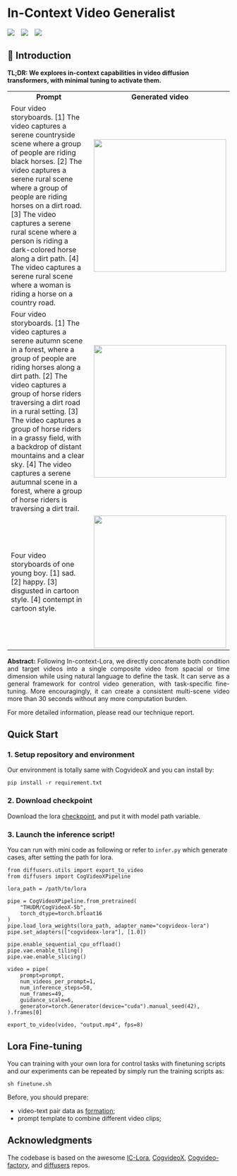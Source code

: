 # In-Context Video Generalist 


<div align="left">
    <a href="https://huggingface.co/feizhengcong/Incontext-Video"><img src="https://img.shields.io/static/v1?label=Models&message=HuggingFace&color=red"></a> &ensp;
    <a href="https://huggingface.co/datasets/feizhengcong/Incontext-Video"><img src="https://img.shields.io/static/v1?label=Dataset&message=HuggingFace&color=blue"></a> &ensp;
    <a href="https://huggingface.co/feizhengcong/Incontext-Video"><img src="https://img.shields.io/static/v1?label=Demo&message=HuggingFace&color=green"></a> &ensp;
</div>

## 🔭 Introduction 

<p align="left">
<strong>TL;DR: We explores in-context capabilities in video diffusion transformers, with minimal tuning to activate them.</strong>
</p>

<table class="center">
    <tr style="font-weight: bolder;text-align:center;">
        <td>Prompt</td>
        <td>Generated video</td>
    </tr>
    <tr>
      <td>
	Four video storyboards.  [1] The video captures a serene countryside scene where a group of people are riding black horses. [2] The video captures a serene rural scene where a group of people are riding horses on a dirt road. [3] The video captures a serene rural scene where a person is riding a dark-colored horse along a dirt path. [4] The video captures a serene rural scene where a woman is riding a horse on a country road. 
	  </td>
	  <td>
     		<image src=cases/2.gif width="300">
	  </td>
  	</tr>
                <tr>
      <td>
	    Four video storyboards.  [1] The video captures a serene autumn scene in a forest, where a group of people are riding horses along a dirt path. [2] The video captures a group of horse riders traversing a dirt road in a rural setting. [3] The video captures a group of horse riders in a grassy field, with a backdrop of distant mountains and a clear sky. [4] The video captures a serene autumnal scene in a forest, where a group of horse riders is traversing a dirt trail. 
	  </td>
	  <td>
     		<image src=cases/1.gif width="300">
	  </td>
  	</tr>
  	<tr>
      <td>
	    Four video storyboards of one young boy.  [1] sad. [2] happy. [3] disgusted in cartoon style. [4] contempt in cartoon style.
	  </td>
	  <td>
     		<image src=cases/0.gif width="300">
	  </td>
  	</tr>
</table >

<p align="justify">
  <strong>Abstract:</strong> 
Following In-context-Lora, we directly concatenate both condition and target videos into a single composite video from spacial or time dimension while using natural language to define the task. 
It can serve as a general framework for control video generation, with task-specific fine-tuning. More encouragingly, it can create a consistent multi-scene video more than 30 seconds without any more computation burden.  
</p>
For more detailed information, please read our technique report. 

## Quick Start

### 1. Setup repository and environment 

Our environment is totally same with CogvideoX and you can install by: 

```
pip install -r requirement.txt
```

### 2. Download checkpoint
Download the lora [checkpoint](https://huggingface.co/feizhengcong/Incontext-Video), and put it with model path variable. 

### 3. Launch the inference script! 
You can run with mini code as following or refer to `infer.py` which generate cases, after setting the path for lora.  

```
from diffusers.utils import export_to_video
from diffusers import CogVideoXPipeline 

lora_path = /path/to/lora

pipe = CogVideoXPipeline.from_pretrained(
    "THUDM/CogVideoX-5b",
    torch_dtype=torch.bfloat16
)
pipe.load_lora_weights(lora_path, adapter_name="cogvideox-lora")
pipe.set_adapters(["cogvideox-lora"], [1.0]) 

pipe.enable_sequential_cpu_offload()
pipe.vae.enable_tiling()
pipe.vae.enable_slicing()

video = pipe(
    prompt=prompt,
    num_videos_per_prompt=1,
    num_inference_steps=50,
    num_frames=49,
    guidance_scale=6,
    generator=torch.Generator(device="cuda").manual_seed(42),
).frames[0]

export_to_video(video, "output.mp4", fps=8)
```

## Lora Fine-tuning 

You can training with your own lora for control tasks with finetuning scripts and our experiments can be repeated by simply run the training scripts as:

```
sh finetune.sh 
```

Before, you should prepare:
- video-text pair data as [formation](https://github.com/feizc/In-Context-Video-Generalist/blob/main/training/dataset.py);
- prompt template to combine different video clips;

## Acknowledgments 

The codebase is based on the awesome [IC-Lora](https://github.com/ali-vilab/In-Context-LoRA), [CogvideoX](https://github.com/THUDM/CogVideo), [Cogvideo-factory](https://github.com/a-r-r-o-w/cogvideox-factory), and [diffusers](https://github.com/huggingface/diffusers/blob/main/src/diffusers/pipelines/cogvideo/pipeline_cogvideox.py) repos.










